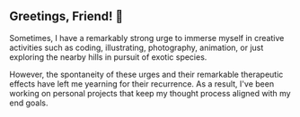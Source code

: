 ## **Greetings, Friend! 👋**

Sometimes, I have a remarkably strong urge to immerse myself in creative activities such as coding, illustrating, photography, animation, or just exploring the nearby hills in pursuit of exotic species.

However, the spontaneity of these urges and their remarkable therapeutic effects have left me yearning for their recurrence. As a result, I've been working on personal projects that keep my thought process aligned with my end goals.
